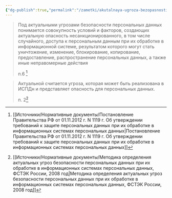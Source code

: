 ```yaml
---
{"dg-publish":true,"permalink":"/zametki/akutalnaya-ugroza-bezopasnosti-personalnyh-dannyh/","dgHomeLink":true,"dgPassFrontmatter":false}
---
```


>Под актуальными угрозами безопасности персональных данных понимается совокупность условий и факторов, создающих актуальную опасность несанкционированного, в том числе случайного, доступа к персональным данным при их обработке в информационной системе, результатом которого могут стать уничтожение, изменение, блокирование, копирование, предоставление, распространение персональных данных, а также иные неправомерные действия
>
>п.6 [^1]

>Актуальной считается угроза, которая может быть реализована в ИСПДн и представляет опасность для персональных данных. 
>
>п. 2[^2]

[^1]:[[Источники/Нормативные документы/Постановление Правительства РФ от 01.11.2012 г. N 1119 г. Об утверждении требований к защите персональных данных при их обработке в информационных системах персональных данных|Постановление Правительства РФ от 01.11.2012 г. N 1119 г. Об утверждении требований к защите персональных данных при их обработке в информационных системах персональных данных]]
[^2]:[[Источники/Нормативные документы/Методика определения актуальных угроз безопасности персональных данных при их обработке в информационных системах персональных данных, ФСТЭК России, 2008 год|Методика определения актуальных угроз безопасности персональных данных при их обработке в информационных системах персональных данных, ФСТЭК России, 2008 год]]